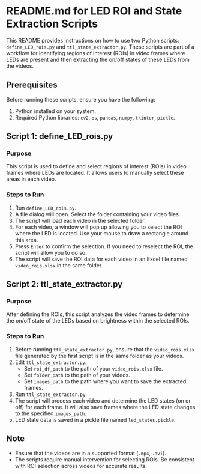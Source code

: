 # README.md for LED ROI and State Extraction Scripts

This README provides instructions on how to use two Python scripts: `define_LED_rois.py` and `ttl_state_extractor.py`. These scripts are part of a workflow for identifying regions of interest (ROIs) in video frames where LEDs are present and then extracting the on/off states of these LEDs from the videos.

## Prerequisites

Before running these scripts, ensure you have the following:
1. Python installed on your system.
2. Required Python libraries: `cv2`, `os`, `pandas`, `numpy`, `tkinter`, `pickle`.

## Script 1: define_LED_rois.py

### Purpose
This script is used to define and select regions of interest (ROIs) in video frames where LEDs are located. It allows users to manually select these areas in each video.

### Steps to Run
1. Run `define_LED_rois.py`.
2. A file dialog will open. Select the folder containing your video files.
3. The script will load each video in the selected folder.
4. For each video, a window will pop up allowing you to select the ROI where the LED is located. Use your mouse to draw a rectangle around this area.
5. Press `Enter` to confirm the selection. If you need to reselect the ROI, the script will allow you to do so.
6. The script will save the ROI data for each video in an Excel file named `video_rois.xlsx` in the same folder.

## Script 2: ttl_state_extractor.py

### Purpose
After defining the ROIs, this script analyzes the video frames to determine the on/off state of the LEDs based on brightness within the selected ROIs.

### Steps to Run
1. Before running `ttl_state_extractor.py`, ensure that the `video_rois.xlsx` file generated by the first script is in the same folder as your videos.
2. Edit `ttl_state_extractor.py`:
   - Set `roi_df_path` to the path of your `video_rois.xlsx` file.
   - Set `folder_path` to the path of your videos.
   - Set `images_path` to the path where you want to save the extracted frames.
3. Run `ttl_state_extractor.py`.
4. The script will process each video and determine the LED states (on or off) for each frame. It will also save frames where the LED state changes to the specified `images_path`.
5. LED state data is saved in a pickle file named `led_states.pickle`.

## Note
- Ensure that the videos are in a supported format (`.mp4`, `.avi`).
- The scripts require manual intervention for selecting ROIs. Be consistent with ROI selection across videos for accurate results.